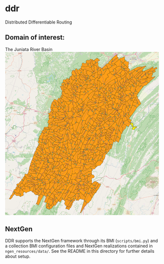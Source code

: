 # ddr
Distributed Differentiable Routing

## Domain of interest: 
The Juniata River Basin
![JRB](docs/images/srb.png)

## NextGen
DDR supports the NextGen framework through its BMI (`scripts/bmi.py`) and a collection BMI configuration files and NextGen realizations contained in `ngen_resources/data/`. See the README in this directory for further details about setup.
